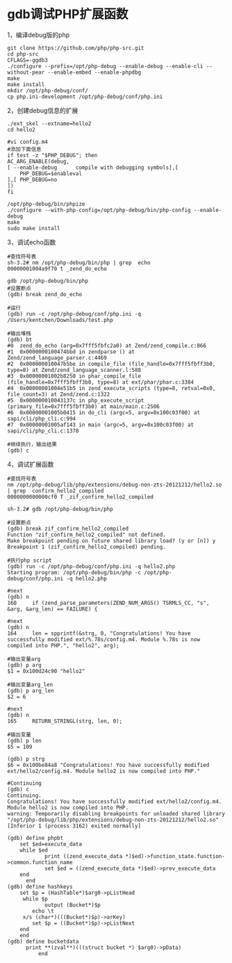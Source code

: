 # gdb调试PHP扩展函数

1，编译debug版的php

	git clone https://github.com/php/php-src.git
	cd php-src
	CFLAGS=-ggdb3
	./configure --prefix=/opt/php-debug --enable-debug --enable-cli --without-pear --enable-embed --enable-phpdbg
	make 
	make install
	mkdir /opt/php-debug/conf/
	cp php.ini-development /opt/php-debug/conf/php.ini
	
2，创建debug信息的扩展
	
	./ext_skel --extname=hello2
	cd hello2
	
	#vi config.m4
	#添加下面信息
	if test -z "$PHP_DEBUG"; then 
  	AC_ARG_ENABLE(debug,
  	[ --enable-debug      compile with debugging symbols],[
    	PHP_DEBUG=$enableval
  	],[ PHP_DEBUG=no
  	])
	fi
	
	/opt/php-debug/bin/phpize
	./configure --with-php-config=/opt/php-debug/bin/php-config --enable-debug
	make
	sudo make install
	
3，调试echo函数
	
	#查找符号表
	sh-3.2# nm /opt/php-debug/bin/php | grep  echo
	00000001004a9f70 t _zend_do_echo
	
	gdb /opt/php-debug/bin/php
	#设置断点
	(gdb) break zend_do_echo
	
	#运行
	(gdb) run -c /opt/php-debug/conf/php.ini -q /Users/kentchen/Downloads/test.php
	
	#输出堆栈
	(gdb) bt
	#0  zend_do_echo (arg=0x7fff5fbfc2a0) at Zend/zend_compile.c:866
	#1  0x0000000100474bbd in zendparse () at Zend/zend_language_parser.c:4469
	#2  0x000000010047b5be in compile_file (file_handle=0x7fff5fbff3b0, type=8) at Zend/zend_language_scanner.l:588
	#3  0x00000001002b8250 in phar_compile_file (file_handle=0x7fff5fbff3b0, type=8) at ext/phar/phar.c:3384
	#4  0x00000001004e51b5 in zend_execute_scripts (type=8, retval=0x0, file_count=3) at Zend/zend.c:1322
	#5  0x000000010043137c in php_execute_script (primary_file=0x7fff5fbff3b0) at main/main.c:2506
	#6  0x00000001005b0415 in do_cli (argc=5, argv=0x100c03f00) at sapi/cli/php_cli.c:994
	#7  0x00000001005af143 in main (argc=5, argv=0x100c03f00) at sapi/cli/php_cli.c:1378
	
	#继续执行，输出结果
	(gdb) c
	
	
4，调试扩展函数 

	#查找符号表
	nm /opt/php-debug/lib/php/extensions/debug-non-zts-20121212/hello2.so | grep  confirm_hello2_compiled
	0000000000000cf0 T _zif_confirm_hello2_compiled
	
	sh-3.2# gdb /opt/php-debug/bin/php
	
	#设置断点
	(gdb) break zif_confirm_hello2_compiled
	Function "zif_confirm_hello2_compiled" not defined.
	Make breakpoint pending on future shared library load? (y or [n]) y
	Breakpoint 1 (zif_confirm_hello2_compiled) pending.
	
	#执行php script
	(gdb) run -c /opt/php-debug/conf/php.ini -q hello2.php
	Starting program: /opt/php-debug/bin/php -c /opt/php-debug/conf/php.ini -q hello2.php
	
	#next
	(gdb) n
	160		if (zend_parse_parameters(ZEND_NUM_ARGS() TSRMLS_CC, "s", &arg, &arg_len) == FAILURE) {
	
	#next
	(gdb) n
	164		len = spprintf(&strg, 0, "Congratulations! You have successfully modified ext/%.78s/config.m4. Module %.78s is now compiled into PHP.", "hello2", arg);
	
	#输出变量arg
	(gdb) p arg
	$1 = 0x100d24c90 "hello2"
	
	#输出变量arg_len
	(gdb) p arg_len
	$2 = 6
	
	#next
	(gdb) n
	165		RETURN_STRINGL(strg, len, 0);
	
	#输出变量
	(gdb) p len
	$5 = 109
	
	(gdb) p strg
	$6 = 0x100be84a8 "Congratulations! You have successfully modified ext/hello2/config.m4. Module hello2 is now compiled into PHP."
	
	#Continuing
	(gdb) c
	Continuing.
	Congratulations! You have successfully modified ext/hello2/config.m4. Module hello2 is now compiled into PHP.
	warning: Temporarily disabling breakpoints for unloaded shared library "/opt/php-debug/lib/php/extensions/debug-non-zts-20121212/hello2.so"
	[Inferior 1 (process 3162) exited normally]
	
	(gdb) define phpbt
  		set $ed=execute_data
  		while $ed
    			print ((zend_execute_data *)$ed)->function_state.function->common.function_name
    			set $ed = ((zend_execute_data *)$ed)->prev_execute_data
  		end
	      end
	(gdb) define hashkeys
  		set $p = (HashTable*)$arg0->pListHead
		 while $p
    			output (Bucket*)$p
    		echo \t
		 x/s (char*)(((Bucket*)$p)->arKey)
    		set $p = ((Bucket*)$p)->pListNext
  		end
		end
	(gdb) define bucketdata
	      print **(zval**)(((struct bucket *) $arg0)->pData)
              end
	
	
